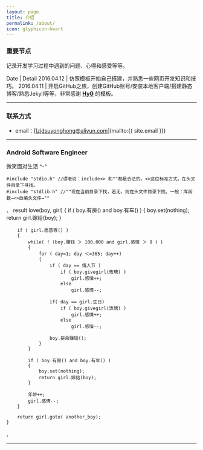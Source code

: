 ```yaml
---
layout: page
title: 介绍
permalink: /about/
icon: glyphicon-heart
---
```

### 重要节点   

记录开发学习过程中遇到的问题、心得和感受等等。

Date | Detail
2016.04.12 | 仿照模板开始自己搭建，并熟悉一些网页开发知识和技巧。
2016.04.11 | 开启GitHub之旅，创建GitHub账号/安装本地客户端/搭建静态博客/熟悉Jekyll等等，非常感谢 **[HyG](http://gaohaoyang.github.io/cv/)** 的模板。

---



### 联系方式

* email：[lzjdsuyonghong@aliyun.com](mailto:{{ site.email }})



---
### Android Software Engineer

微笑面对生活 ^-^


	#include "stdio.h" //谭老说：include<> 和""都是合法的。<>这位标准方式，在头文件目录下寻找。
	#include "stdlib.h" //""现在当前目录下找，若无，则在头文件目录下找。一般：库函数→<>自编头文件→""
、
	result love(boy, girl)
	{
	    if ( boy.有房() and boy.有车() )
	    {
	        boy.set(nothing);
	        return girl.嫁给(boy);
	    }
	    
	    if ( girl.愿意等() )
	    {
	        while( ! (boy.赚钱 ＞ 100,000 and girl.感情 ＞ 8 ) )
	        {
	            for ( day=1; day ＜=365; day++)
	            {
	                if ( day == 情人节 )
	                    if ( boy.givegirl(玫瑰) )
	                        girl.感情++;
	                    else
	                        girl.感情--;
				
	                if( day == girl.生日)
	                    if ( boy.givegirl(玫瑰) )
	                        girl.感情++;
	                    else
	                        girl.感情--;
				
	                boy.拼命赚钱();
	            }
	        }
		
	        if ( boy.有房() and boy.有车() )
	        {
	            boy.set(nothing);
	            return girl.嫁给(boy);
	        }
		
	        年龄++;
	        girl.感情--;
	    }
	    
	    return girl.goto( another_boy);
	}
、









---
